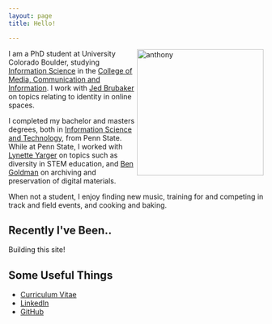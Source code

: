```yaml
---
layout: page
title: Hello!

---
```


<img src='{{ site.url }}assets/img/anthony.png' padding='10px' width='250' align='right' alt='anthony'/>

I am a PhD student at University Colorado Boulder, studying [Information Science](http://www.colorado.edu/cmci/academics/information-science) in the [College of Media, Communication and Information](http://www.colorado.edu/cmci/). I work with [Jed Brubaker](http://www.jedbrubaker.com) on topics relating to identity in online spaces.

I completed my bachelor and masters degrees, both in [Information Science and Technology](https://ist.psu.edu), from Penn State. While at Penn State, I worked with [Lynette Yarger](https://faculty.ist.psu.edu/lyarger/) on topics such as diversity in STEM education, and [Ben Goldman](https://libraries.psu.edu/directory/bmg17) on archiving and preservation of digital materials.

When not a student, I enjoy finding new music, training for and competing in track and field events, and cooking and baking.

## Recently I've Been..

Building this site!

## Some Useful Things

- [Curriculum Vitae]({{url}}/documents/PinterAnthonyCV.pdf)
- [LinkedIn](https://www.linkedin.com/in/anthonypinter/)
- [GitHub](https://github.com/atp136)
